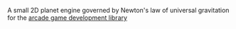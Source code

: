 A small 2D planet engine governed by Newton's law of universal gravitation for the [arcade game development library](https://arcade.academy/)
